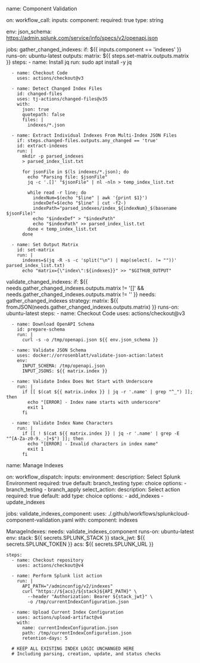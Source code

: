 name: Component Validation

on:
  workflow_call:
    inputs:
      component:
        required: true
        type: string

env:
  json_schema: https://admin.splunk.com/service/info/specs/v2/openapi.json

jobs:
  gather_changed_indexes:
    if: ${{ inputs.component == 'indexes' }}
    runs-on: ubuntu-latest
    outputs:
      matrix: ${{ steps.set-matrix.outputs.matrix }}
    steps:
      - name: Install jq
        run: sudo apt install -y jq

      - name: Checkout Code
        uses: actions/checkout@v3

      - name: Detect Changed Index Files
        id: changed-files
        uses: tj-actions/changed-files@v35
        with:
          json: true
          quotepath: false
          files: |
            indexes/*.json

      - name: Extract Individual Indexes From Multi-Index JSON Files
        if: steps.changed-files.outputs.any_changed == 'true'
        id: extract-indexes
        run: |
          mkdir -p parsed_indexes
          > parsed_index_list.txt

          for jsonFile in $(ls indexes/*.json); do
            echo "Parsing file: $jsonFile"
            jq -c '.[]' "$jsonFile" | nl -nln > temp_index_list.txt

            while read -r line; do
              indexNum=$(echo "$line" | awk '{print $1}')
              indexDef=$(echo "$line" | cut -f2-)
              indexPath="parsed_indexes/index_${indexNum}_$(basename $jsonFile)"
              echo "$indexDef" > "$indexPath"
              echo "$indexPath" >> parsed_index_list.txt
            done < temp_index_list.txt
          done

      - name: Set Output Matrix
        id: set-matrix
        run: |
          indexes=$(jq -R -s -c 'split("\n") | map(select(. != ""))' parsed_index_list.txt)
          echo "matrix={\"index\":${indexes}}" >> "$GITHUB_OUTPUT"

  validate_changed_indexes:
    if: ${{ needs.gather_changed_indexes.outputs.matrix != '[]' && needs.gather_changed_indexes.outputs.matrix != '' }}
    needs: gather_changed_indexes
    strategy:
      matrix: ${{ fromJSON(needs.gather_changed_indexes.outputs.matrix) }}
    runs-on: ubuntu-latest
    steps:
      - name: Checkout Code
        uses: actions/checkout@v3

      - name: Download OpenAPI Schema
        id: prepare-schema
        run: |
          curl -s -o /tmp/openapi.json ${{ env.json_schema }}

      - name: Validate JSON Schema
        uses: docker://orrosenblatt/validate-json-action:latest
        env:
          INPUT_SCHEMA: /tmp/openapi.json
          INPUT_JSONS: ${{ matrix.index }}

      - name: Validate Index Does Not Start with Underscore
        run: |
          if [[ $(cat ${{ matrix.index }} | jq -r '.name' | grep "^_") ]]; then
            echo "[ERROR] - Index name starts with underscore"
            exit 1
          fi

      - name: Validate Index Name Characters
        run: |
          if [[ ! $(cat ${{ matrix.index }} | jq -r '.name' | grep -E "^[A-Za-z0-9._-]+$") ]]; then
            echo "[ERROR] - Invalid characters in index name"
            exit 1
          fi






name: Manage Indexes

on:
  workflow_dispatch:
    inputs:
      environment:
        description: Select Splunk Environment
        required: true
        default: branch_testing
        type: choice
        options:
          - branch_testing
          - branch_apply
      select_action:
        description: Select action
        required: true
        default: add
        type: choice
        options:
          - add_indexes
          - update_indexes

jobs:
  validate_indexes_component:
    uses: ./.github/workflows/splunkcloud-component-validation.yaml
    with:
      component: indexes

  ManageIndexes:
    needs: validate_indexes_component
    runs-on: ubuntu-latest
    env:
      stack: ${{ secrets.SPLUNK_STACK }}
      stack_jwt: ${{ secrets.SPLUNK_TOKEN }}
      acs: ${{ secrets.SPLUNK_URL }}

    steps:
      - name: Checkout repository
        uses: actions/checkout@v4

      - name: Perform Splunk list action
        run: |
          API_PATH="/adminconfig/v2/indexes"
          curl "https://${acs}/${stack}${API_PATH}" \
            --header "Authorization: Bearer ${stack_jwt}" \
            -o /tmp/currentIndexConfiguration.json

      - name: Upload Current Index Configuration
        uses: actions/upload-artifact@v4
        with:
          name: currentIndexConfiguration.json
          path: /tmp/currentIndexConfiguration.json
          retention-days: 5

      # KEEP ALL EXISTING INDEX LOGIC UNCHANGED HERE
      # Including parsing, creation, update, and status checks
